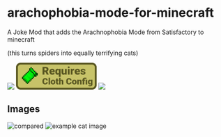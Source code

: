 # arachophobia-mode-for-minecraft

A Joke Mod that adds the Arachnophobia Mode from Satisfactory to minecraft

(this turns spiders into equally terrifying cats)

[<img src="https://i.imgur.com/c1DH9VL.png" style="height:62px;">](https://modrinth.com/mod/fabric-language-kotlin)
[<img src="https://raw.githubusercontent.com/Jab125/Jab125/main/imgs/requiredClothConfig.png" style="height:62px;">](https://curseforge.com/minecraft/mc-mods/cloth-config)
[<img src="https://dl.isxander.dev/badges/suggests-mod-menu.png" style="height:62px;">](https://modrinth.com/mod/modmenu)

## Images

![compared](https://i.imgur.com/hELWIls.png)
![example cat image](https://i.imgur.com/qeKUgat.png)
